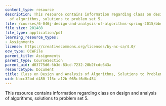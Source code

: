 ```yaml
---
content_type: resource
description: This resource contains information regarding class on design and analysis
  of algorithms, solutions to problem set 5.
file: /courses/6-046j-design-and-analysis-of-algorithms-spring-2015/bbcc32bdd480116ca12b065cf6d6c454_MIT6_046JS15_pset5sols.pdf
file_size: 281488
file_type: application/pdf
learning_resource_types:
- Assignments
license: https://creativecommons.org/licenses/by-nc-sa/4.0/
ocw_type: OCWFile
parent_title: Assignments
parent_type: CourseSection
parent_uid: d03775d6-6b3d-83cd-7232-20b2fcdc643a
resourcetype: Document
title: Class on Design and Analysis of Algorithms, Solutions to Problem Set 5
uid: bbcc32bd-d480-116c-a12b-065cf6d6c454
---
```

This resource contains information regarding class on design and analysis of algorithms, solutions to problem set 5.